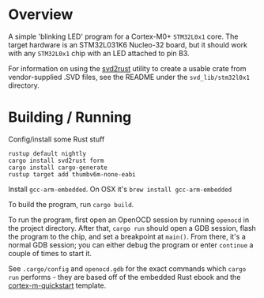 # Overview

A simple 'blinking LED' program for a Cortex-M0+ `STM32L0x1` core. The
target hardware is an STM32L031K6 Nucleo-32 board, but it should work
with any `STM32L0x1` chip with an LED attached to pin B3.

For information on using the [svd2rust](https://docs.rs/svd2rust)
utility to create a usable crate from vendor-supplied .SVD files, see
the README under the `svd_lib/stm32l0x1` directory.

# Building / Running

Config/install some Rust stuff

```shell
rustup default nightly
cargo install svd2rust form
cargo install cargo-generate
rustup target add thumbv6m-none-eabi
```

Install `gcc-arm-embedded`. On OSX it's `brew install gcc-arm-embedded`

To build the program, run `cargo build`.

To run the program, first open an OpenOCD session by running `openocd`
in the project directory. After that, `cargo run` should open a GDB
session, flash the program to the chip, and set a breakpoint at
`main()`. From there, it's a normal GDB session; you can either debug
the program or enter `continue` a couple of times to start it.

See `.cargo/config` and `openocd.gdb` for the exact commands which
`cargo run` performs - they are based off of the embedded Rust ebook
and the
[cortex-m-quickstart](https://github.com/rust-embedded/cortex-m-quickstart)
template.

